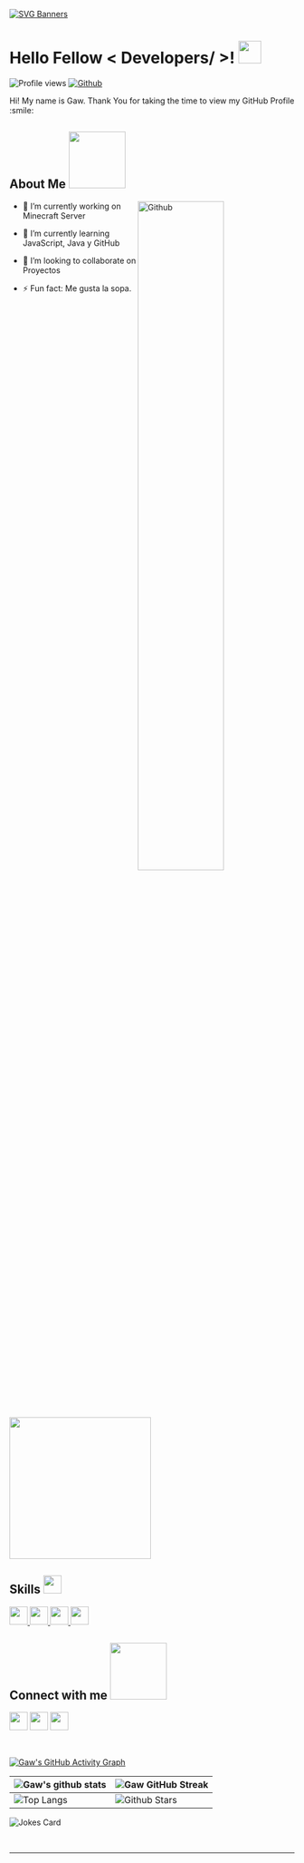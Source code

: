 [![SVG Banners](https://svg-banners.vercel.app/api?type=origin&text1=/Gaw/null%20📕&text2=🔹%20THE%20GAWEST%20DEVELOPER&width=800&height=300)](https://github.com/GawNull)


<h1> Hello Fellow < Developers/ >! <img src = "https://raw.githubusercontent.com/MartinHeinz/MartinHeinz/master/wave.gif" width="40"> </h1>
<p align='center'>
</p>


![Profile views](https://visitor-badge.glitch.me/badge?page_id=GawNull.GawNull)
[![Github](https://img.shields.io/github/followers/GawNull?label=Follow&style=social)](https://github.com/GawNull)

<div size='20px'> Hi! My name is Gaw. Thank You for taking the time to view my GitHub Profile :smile: 
</div>

<h2> About Me <img src = "https://media0.giphy.com/media/KDDpcKigbfFpnejZs6/giphy.gif?cid=ecf05e47oy6f4zjs8g1qoiystc56cu7r9tb8a1fe76e05oty&rid=giphy.gif" width="100"></h2>

<img width="55%" align="right" alt="Github" src="https://raw.githubusercontent.com/onimur/.github/master/.resources/git-header.svg" />

- 🔭 I’m currently working on  Minecraft Server
  
- 🌱 I’m currently learning JavaScript, Java y GitHub
  
- 👯 I’m looking to collaborate on Proyectos
  
- ⚡ Fun fact: Me gusta la sopa.
  
<a href= 'https://www.buymeacoffee.com/gawnull'> <img width ='250' src ='https://media.giphy.com/media/WEBvEwneEeZYyDKkn0/giphy.gif'> </a>

<h2> Skills <img src = "https://media2.giphy.com/media/QssGEmpkyEOhBCb7e1/giphy.gif?cid=ecf05e47a0n3gi1bfqntqmob8g9aid1oyj2wr3ds3mg700bl&rid=giphy.gif" width="32"> </h2>
<a href= https://github.com/GawNull?tab=repositories&q=&type=&language=python&sort= > <img width ='32px' src ='https://raw.githubusercontent.com/rahulbanerjee26/githubAboutMeGenerator/main/icons/python.svg'> </a>
<a href= https://github.com/GawNull?tab=repositories&q=&type=&language=javascript&sort= > <img width ='32px' src ='https://raw.githubusercontent.com/rahulbanerjee26/githubAboutMeGenerator/main/icons/javascript.svg'> </a>
<a href= https://github.com/GawNull?tab=repositories&q=&type=&language=css&sort= > <img width ='32px' src ='https://raw.githubusercontent.com/rahulbanerjee26/githubAboutMeGenerator/main/icons/css.svg'> </a>
<a href= https://github.com/GawNull?tab=repositories&q=&type=&language=html&sort= > <img width ='32px' src ='https://raw.githubusercontent.com/rahulbanerjee26/githubAboutMeGenerator/main/icons/html.svg'> </a>


<h2> Connect with me <img src='https://raw.githubusercontent.com/ShahriarShafin/ShahriarShafin/main/Assets/handshake.gif' width="100"> </h2>
<a href = 'https://www.twitter.com'> <img width = '32px' align= 'center' src="https://raw.githubusercontent.com/rahulbanerjee26/githubAboutMeGenerator/main/icons/twitter.svg"/></a> 
<a href = 'https://discord.zmoon.fun'> <img width = '32px' align= 'center' src="https://cdn.discordapp.com/attachments/852918689786495016/973679529606389791/Discord-Logo.png"/></a> 
<a href = 'https://www.github.com/GawNull'> <img width = '32px' align= 'center' src="https://raw.githubusercontent.com/rahulbanerjee26/githubAboutMeGenerator/main/icons/github.svg"/></a>
  
<br>
<br>
  <br>
  
[![Gaw's GitHub Activity Graph](https://activity-graph.herokuapp.com/graph?username=GawNull&theme=tokyonight)](https://github.com/GawNull)

| ![Gaw's github stats](https://github-readme-stats.vercel.app/api?username=GawNull&show_icons=true&theme=tokyonight) | ![Gaw GitHub Streak](https://github-readme-streak-stats.herokuapp.com/?user=GawNull&theme=tokyonight) |
| --- | --- |
| ![Top Langs](https://github-readme-stats.vercel.app/api/top-langs/?username=GawNull&theme=tokyonight) | ![Github Stars](https://github-readme-stats.vercel.app/api?username=GawNull&show_icons=true&locale=en&count_private=true&hide_rank=true&custom_title=My%20GitHub%20Stats&disable_animations=true&theme=tokyonight) |

![Jokes Card](https://readme-jokes.vercel.app/api?theme=tokyonight)


<br>


-----
